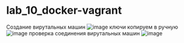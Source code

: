 # lab_10_docker-vagrant
Создание вирутальных машин
![image](https://github.com/hgivtujcgjv/lab_10_docker-vagrant/assets/112762784/560b136c-e2f4-467d-95f3-e5e2f1c802d1)
ключи копируем в ручную
![image](https://github.com/hgivtujcgjv/lab_10_docker-vagrant/assets/112762784/e139cb94-4ed6-41eb-b686-1fbe6c7f9d52)
проверка соединения вирутальных машин
![image](https://github.com/hgivtujcgjv/lab_10_docker-vagrant/assets/112762784/b4181c46-1f9b-492f-ba9a-9595c1ed6833)
